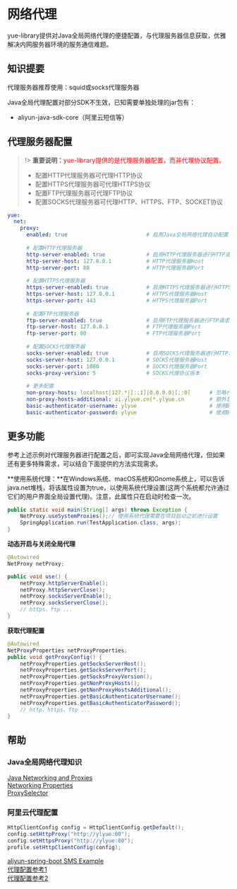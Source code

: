 # 网络代理
yue-library提供对Java全局网络代理的便捷配置，与代理服务器信息获取，优雅解决内网服务器环境的服务通信难题。

## 知识提要
代理服务器推荐使用：squid或socks代理服务器<br>

Java全局代理配置对部分SDK不生效，已知需要单独处理的jar包有：<br>
- aliyun-java-sdk-core（阿里云短信等）

## 代理服务器配置
> !> **重要说明：**<font color=red>yue-library提供的是代理服务器配置，而非代理协议配置。</font>
> - 配置HTTP代理服务器可代理HTTP协议
> - 配置HTTPS代理服务器可代理HTTPS协议
> - 配置FTP代理服务器可代理FTP协议
> - 配置SOCKS代理服务器可代理HTTP、HTTPS、FTP、SOCKET协议

```yml
yue:
  net:
    proxy:
      enabled: true                         # 启用Java全局网络代理自动配置（此项值为true，下面的配置才会生效）
	  
	  # 配置HTTP代理服务器
      http-server-enabled: true             # 启用HTTP代理服务器进行HTTP请求代理访问
      http-server-host: 127.0.0.1           # HTTP代理服务器Host
      http-server-port: 80                  # HTTP代理服务器Port
	  
	  # 配置HTTPS代理服务器
      https-server-enabled: true            # 启用HTTPS代理服务器进行HTTPS请求代理访问
      https-server-host: 127.0.0.1          # HTTPS代理服务器Host
      https-server-port: 443                # HTTPS代理服务器Port
	  
	  # 配置FTP代理服务器
      ftp-server-enabled: true              # 启用FTP代理服务器进行FTP请求代理访问
      ftp-server-host: 127.0.0.1            # FTP代理服务器Port
      ftp-server-port: 80                   # FTP代理服务器Port
	  
	  # 配置SOCKS代理服务器
      socks-server-enabled: true            # 启用SOCKS代理服务器进行HTTP、HTTPS、FTP、SOCKET请求代理访问
      socks-server-host: 127.0.0.1          # SOCKS代理服务器Host
      socks-server-port: 1080               # SOCKS代理服务器Port
      socks-proxy-version: 5                # SOCKS代理协议版本
	  
	  # 更多配置
      non-proxy-hosts: localhost|127.*|[::1]|0.0.0.0|[::0]      # 忽略代理地址，适用于发起HTTP、HTTPS、FTP、SOCKET请求时不进行代理访问（优先级高于其它配置）
      non-proxy-hosts-additional: ai.ylyue.cn|*.ylyue.cn        # 额外忽略地址（适用于不想覆盖默认值进行配置） 
      basic-authenticator-username: ylyue                       # 使用Basic认证方式，连接代理服务器的username
      basic-authenticator-password: ylyue                       # 使用Basic认证方式，连接代理服务器的password
```

## 更多功能
参考上述示例对代理服务器进行配置之后，即可实现Java全局网络代理，但如果还有更多特殊需求，可以结合下面提供的方法实现需求。

**使用系统代理：**在Windows系统、macOS系统和Gnome系统上，可以告诉java.net堆栈，将该属性设置为true，以使用系统代理设置(这两个系统都允许通过它们的用户界面全局设置代理)。注意，此属性只在启动时检查一次。
```java
public static void main(String[] args) throws Exception {
	NetProxy.useSystemProxies();// 使用系统代理需要在项目启动之前进行设置
	SpringApplication.run(TestApplication.class, args);
}
```

**动态开启与关闭全局代理**
```java
@Autowired
NetProxy netProxy;

public void use() {
	netProxy.httpServerEnable();
	netProxy.httpServerClose();
	netProxy.socksServerEnable();
	netProxy.socksServerClose();
	// https、ftp ...
}
```

**获取代理配置**
```java
@Autowired
NetProxyProperties netProxyProperties;
public void getProxyConfig() {
	netProxyProperties.getSocksServerHost();
	netProxyProperties.getSocksServerPort();
	netProxyProperties.getSocksProxyVersion();
	netProxyProperties.getNonProxyHosts();
	netProxyProperties.getNonProxyHostsAdditional();
	netProxyProperties.getBasicAuthenticatorUsername();
	netProxyProperties.getBasicAuthenticatorPassword();
	// http、https、ftp ...
}
```

## 帮助
### Java全局网络代理知识
[Java Networking and Proxies](https://docs.oracle.com/javase/8/docs/technotes/guides/net/proxies.html)<br>
[Networking Properties](https://docs.oracle.com/en/java/javase/11/docs/api/java.base/java/net/doc-files/net-properties.html)<br>
[ProxySelector](https://docs.oracle.com/en/java/javase/11/docs/api/java.base/java/net/ProxySelector.html)

### 阿里云代理配置
```java
HttpClientConfig config = HttpClientConfig.getDefault();
config.setHttpProxy("http://ylyue:80");
config.setHttpsProxy("http://ylyue:80");
profile.setHttpClientConfig(config);
```

[aliyun-spring-boot SMS Example](https://github.com/alibaba/aliyun-spring-boot/blob/master/aliyun-spring-boot-samples/aliyun-sms-spring-boot-sample/READMD-zh.md)<br>
[代理配置参考1](https://blog.csdn.net/luchenh/article/details/109246259)<br>
[代理配置参考2](https://segmentfault.com/a/1190000022663465)